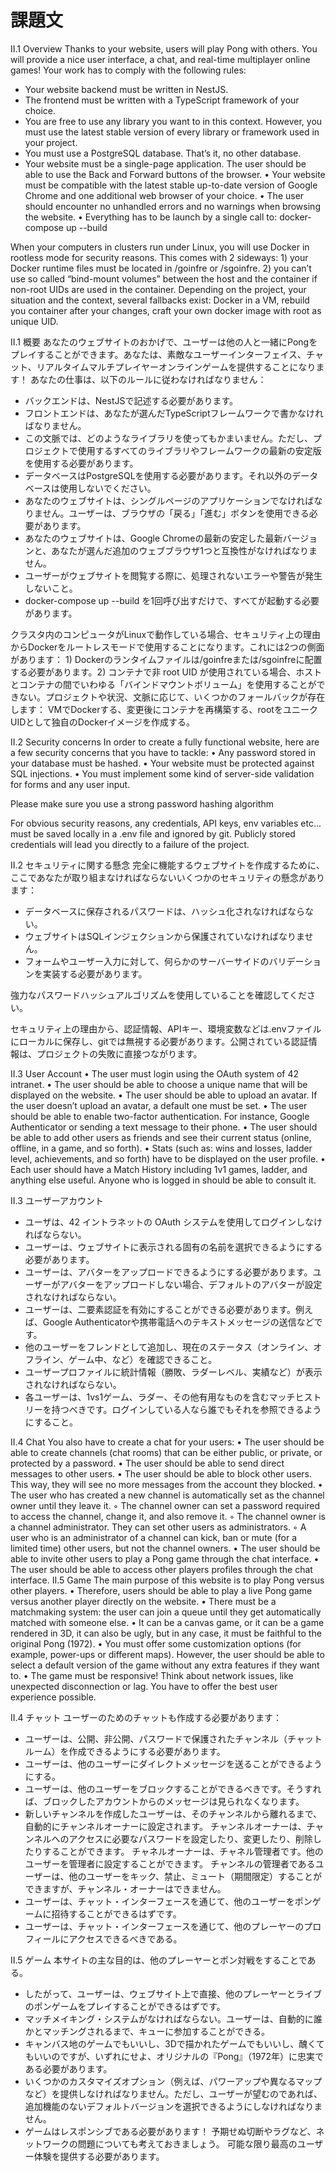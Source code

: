 # 課題文

II.1 Overview
Thanks to your website, users will play Pong with others. You will provide a nice user interface, a chat, and real-time multiplayer online games!
Your work has to comply with the following rules:

- Your website backend must be written in NestJS.
- The frontend must be written with a TypeScript framework of your choice.
- You are free to use any library you want to in this context. However, you must use the latest stable version of every library or framework used in your project.
- You must use a PostgreSQL database. That’s it, no other database.
- Your website must be a single-page application. The user should be able to use the Back and Forward buttons of the browser.
• Your website must be compatible with the latest stable up-to-date version of Google Chrome and one additional web browser of your choice.
• The user should encounter no unhandled errors and no warnings when browsing the website.
• Everything has to be launch by a single call to: docker-compose up --build

When your computers in clusters run under Linux, you will use Docker in rootless mode for security reasons. This comes with 2 sideways: 1) your Docker runtime files must be located in /goinfre or /sgoinfre. 2) you can’t use so called “bind-mount volumes” between the host and the container if non-root UIDs are used in the container. Depending on the project, your situation and the context, several fallbacks exist: Docker in a VM, rebuild you container after your changes, craft your own docker image with root as unique UID.

II.1 概要
あなたのウェブサイトのおかげで、ユーザーは他の人と一緒にPongをプレイすることができます。あなたは、素敵なユーザーインターフェイス、チャット、リアルタイムマルチプレイヤーオンラインゲームを提供することになります！
あなたの仕事は、以下のルールに従わなければなりません：

- バックエンドは、NestJSで記述する必要があります。
- フロントエンドは、あなたが選んだTypeScriptフレームワークで書かなければなりません。
- この文脈では、どのようなライブラリを使ってもかまいません。ただし、プロジェクトで使用するすべてのライブラリやフレームワークの最新の安定版を使用する必要があります。
- データベースはPostgreSQLを使用する必要があります。それ以外のデータベースは使用しないでください。
- あなたのウェブサイトは、シングルページのアプリケーションでなければなりません。ユーザーは、ブラウザの「戻る」「進む」ボタンを使用できる必要があります。
- あなたのウェブサイトは、Google Chromeの最新の安定した最新バージョンと、あなたが選んだ追加のウェブブラウザ1つと互換性がなければなりません。
- ユーザーがウェブサイトを閲覧する際に、処理されないエラーや警告が発生しないこと。
- docker-compose up --build を1回呼び出すだけで、すべてが起動する必要があります。

クラスタ内のコンピュータがLinuxで動作している場合、セキュリティ上の理由からDockerをルートレスモードで使用することになります。これには2つの側面があります： 1) Dockerのランタイムファイルは/goinfreまたは/sgoinfreに配置する必要があります。2) コンテナで非 root UID が使用されている場合、ホストとコンテナの間でいわゆる「バインドマウントボリューム」を使用することができない。プロジェクトや状況、文脈に応じて、いくつかのフォールバックが存在します： VMでDockerする、変更後にコンテナを再構築する、rootをユニークUIDとして独自のDockerイメージを作成する。

II.2 Security concerns
In order to create a fully functional website, here are a few security concerns that you have to tackle:
• Any password stored in your database must be hashed.
• Your website must be protected against SQL injections.
• You must implement some kind of server-side validation for forms and any user input.

Please make sure you use a strong password hashing algorithm

For obvious security reasons, any credentials, API keys, env variables etc... must be saved locally in a .env file and ignored by git. Publicly stored credentials will lead you directly to a failure of the project.

II.2 セキュリティに関する懸念
完全に機能するウェブサイトを作成するために、ここであなたが取り組まなければならないいくつかのセキュリティの懸念があります：

- データベースに保存されるパスワードは、ハッシュ化されなければならない。
- ウェブサイトはSQLインジェクションから保護されていなければなりません。
- フォームやユーザー入力に対して、何らかのサーバーサイドのバリデーションを実装する必要があります。

強力なパスワードハッシュアルゴリズムを使用していることを確認してください。

セキュリティ上の理由から、認証情報、APIキー、環境変数などは.envファイルにローカルに保存し、gitでは無視する必要があります。公開されている認証情報は、プロジェクトの失敗に直接つながります。

II.3 User Account
• The user must login using the OAuth system of 42 intranet.
• The user should be able to choose a unique name that will be displayed on the website.
• The user should be able to upload an avatar. If the user doesn’t upload an avatar, a default one must be set.
• The user should be able to enable two-factor authentication. For instance, Google Authenticator or sending a text message to their phone.
• The user should be able to add other users as friends and see their current status (online, offline, in a game, and so forth).
• Stats (such as: wins and losses, ladder level, achievements, and so forth) have to be displayed on the user profile.
• Each user should have a Match History including 1v1 games, ladder, and anything else useful. Anyone who is logged in should be able to consult it.

II.3 ユーザーアカウント

- ユーザは、42 イントラネットの OAuth システムを使用してログインしなければならない。
- ユーザーは、ウェブサイトに表示される固有の名前を選択できるようにする必要があります。
- ユーザーは、アバターをアップロードできるようにする必要があります。ユーザーがアバターをアップロードしない場合、デフォルトのアバターが設定されなければならない。
- ユーザーは、二要素認証を有効にすることができる必要があります。例えば、Google Authenticatorや携帯電話へのテキストメッセージの送信などです。
- 他のユーザーをフレンドとして追加し、現在のステータス（オンライン、オフライン、ゲーム中、など）を確認できること。
- ユーザープロファイルに統計情報（勝敗、ラダーレベル、実績など）が表示されなければならない。
- 各ユーザーは、1vs1ゲーム、ラダー、その他有用なものを含むマッチヒストリーを持つべきです。ログインしている人なら誰でもそれを参照できるようにすること。

II.4 Chat
You also have to create a chat for your users:
• The user should be able to create channels (chat rooms) that can be either public, or private, or protected by a password.
• The user should be able to send direct messages to other users.
• The user should be able to block other users. This way, they will see no more messages from the account they blocked.
• The user who has created a new channel is automatically set as the channel owner until they leave it.
◦ The channel owner can set a password required to access the channel, change it, and also remove it.
◦ The channel owner is a channel administrator. They can set other users as administrators.
◦ A user who is an administrator of a channel can kick, ban or mute (for a limited time) other users, but not the channel owners.
• The user should be able to invite other users to play a Pong game through the chat interface.
• The user should be able to access other players profiles through the chat interface.
II.5 Game
The main purpose of this website is to play Pong versus other players.
• Therefore, users should be able to play a live Pong game versus another player directly on the website.
• There must be a matchmaking system: the user can join a queue until they get automatically matched with someone else.
• It can be a canvas game, or it can be a game rendered in 3D, it can also be ugly, but in any case, it must be faithful to the original Pong (1972).
• You must offer some customization options (for example, power-ups or different maps). However, the user should be able to select a default version of the game without any extra features if they want to.
• The game must be responsive!
Think about network issues, like unexpected disconnection or lag.
You have to offer the best user experience possible.

II.4 チャット
ユーザーのためのチャットも作成する必要があります：

- ユーザーは、公開、非公開、パスワードで保護されたチャンネル（チャットルーム）を作成できるようにする必要があります。
- ユーザーは、他のユーザーにダイレクトメッセージを送ることができるようにする。
- ユーザーは、他のユーザーをブロックすることができるべきです。そうすれば、ブロックしたアカウントからのメッセージは見られなくなります。
- 新しいチャンネルを作成したユーザーは、そのチャンネルから離れるまで、自動的にチャンネルオーナーに設定されます。
チャンネルオーナーは、チャンネルへのアクセスに必要なパスワードを設定したり、変更したり、削除したりすることができます。
チャネルオーナーは、チャネル管理者です。他のユーザーを管理者に設定することができます。
チャンネルの管理者であるユーザーは、他のユーザーをキック、禁止、ミュート（期間限定）することができますが、チャンネル・オーナーはできません。
- ユーザーは、チャット・インターフェースを通じて、他のユーザーをポンゲームに招待することができるはずです。
- ユーザーは、チャット・インターフェースを通じて、他のプレーヤーのプロフィールにアクセスできるべきである。

II.5 ゲーム
本サイトの主な目的は、他のプレーヤーとポン対戦をすることである。

- したがって、ユーザーは、ウェブサイト上で直接、他のプレーヤーとライブのポンゲームをプレイすることができるはずです。
- マッチメイキング・システムがなければならない。ユーザーは、自動的に誰かとマッチングされるまで、キューに参加することができる。
- キャンバス地のゲームでもいいし、3Dで描かれたゲームでもいいし、醜くてもいいのですが、いずれにせよ、オリジナルの『Pong』（1972年）に忠実である必要があります。
- いくつかのカスタマイズオプション（例えば、パワーアップや異なるマップなど）を提供しなければなりません。ただし、ユーザーが望むのであれば、追加機能のないデフォルトバージョンを選択できるようにしなければなりません。
- ゲームはレスポンシブである必要があります！
予期せぬ切断やラグなど、ネットワークの問題についても考えておきましょう。
可能な限り最高のユーザー体験を提供する必要があります。